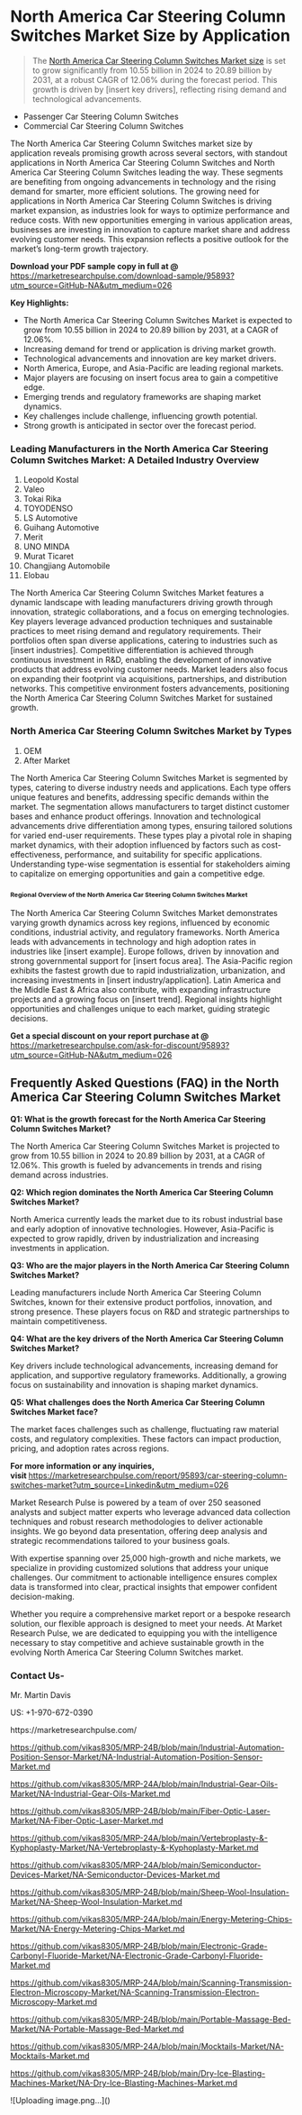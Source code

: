 
<h1>North America Car Steering Column Switches Market&nbsp;Size by Application</h1><blockquote><p>The <a href="https://marketresearchpulse.com/download-sample/95893?utm_source=GitHub-NA&amp;utm_medium=026">North America Car Steering Column Switches Market size</a> is set to grow significantly from 10.55 billion in 2024 to 20.89 billion by 2031, at a robust CAGR of 12.06% during the forecast period. This growth is driven by [insert key drivers], reflecting rising demand and technological advancements.</p></blockquote><ul><li>Passenger Car Steering Column Switches<li> Commercial Car Steering Column Switches</li></ul><p>The North America Car Steering Column Switches market size by application reveals promising growth across several sectors, with standout applications in North America Car Steering Column Switches and North America Car Steering Column Switches leading the way. These segments are benefiting from ongoing advancements in technology and the rising demand for smarter, more efficient solutions. The growing need for applications in North America Car Steering Column Switches is driving market expansion, as industries look for ways to optimize performance and reduce costs. With new opportunities emerging in various application areas, businesses are investing in innovation to capture market share and address evolving customer needs. This expansion reflects a positive outlook for the market’s long-term growth trajectory.</p><p><strong>Download your PDF sample copy in full at @ </strong><a href="https://marketresearchpulse.com/download-sample/95893?utm_source=GitHub-NA&amp;utm_medium=026">https://marketresearchpulse.com/download-sample/95893?utm_source=GitHub-NA&amp;utm_medium=026</a></p><p><strong>Key Highlights: </strong></p><ul><li>The North America Car Steering Column Switches Market is expected to grow from 10.55 billion in 2024 to 20.89 billion by 2031, at a CAGR of 12.06%.</li><li>Increasing demand for trend or application is driving market growth.</li><li>Technological advancements and innovation are key market drivers.</li><li>North America, Europe, and Asia-Pacific are leading regional markets.</li><li>Major players are focusing on insert focus area to gain a competitive edge.</li><li>Emerging trends and regulatory frameworks are shaping market dynamics.</li><li>Key challenges include challenge, influencing growth potential.</li><li>Strong growth is anticipated in sector over the forecast period.</li></ul><h3>Leading Manufacturers in the North America Car Steering Column Switches Market: A Detailed Industry Overview</h3><ol><li>Leopold Kostal</li><li>Valeo</li><li>Tokai Rika</li><li>TOYODENSO</li><li>LS Automotive</li><li>Guihang Automotive</li><li>Merit</li><li>UNO MINDA</li><li>Murat Ticaret</li><li>Changjiang Automobile</li><li>Elobau</li></ol><div class="flex max-w-full flex-col flex-grow"><div class="min-h-8 text-message flex w-full flex-col items-end gap-2 whitespace-normal break-words [.text-message+&amp;]:mt-5" dir="auto" data-message-author-role="assistant" data-message-id="fd8432e4-4910-450d-b182-61b7bfb0a01f" data-message-model-slug="gpt-4o"><div class="flex w-full flex-col gap-1 empty:hidden first:pt-[3px]"><div class="markdown prose w-full break-words dark:prose-invert light"><p>The North America Car Steering Column Switches Market features a dynamic landscape with leading manufacturers driving growth through innovation, strategic collaborations, and a focus on emerging technologies. Key players leverage advanced production techniques and sustainable practices to meet rising demand and regulatory requirements. Their portfolios often span diverse applications, catering to industries such as [insert industries]. Competitive differentiation is achieved through continuous investment in R&amp;D, enabling the development of innovative products that address evolving customer needs. Market leaders also focus on expanding their footprint via acquisitions, partnerships, and distribution networks. This competitive environment fosters advancements, positioning the North America Car Steering Column Switches Market for sustained growth.</p></div></div></div></div><h3>North America Car Steering Column Switches Market by Types</h3><ol><li>OEM<li> After Market</li></ol><div class="flex max-w-full flex-col flex-grow"><div class="min-h-8 text-message flex w-full flex-col items-end gap-2 whitespace-normal break-words [.text-message+&amp;]:mt-5" dir="auto" data-message-author-role="assistant" data-message-id="084470be-0bb7-4664-bddf-5156b4f41249" data-message-model-slug="gpt-4o-mini"><div class="flex w-full flex-col gap-1 empty:hidden first:pt-[3px]"><div class="markdown prose w-full break-words dark:prose-invert light"><p>The North America Car Steering Column Switches Market is segmented by types, catering to diverse industry needs and applications. Each type offers unique features and benefits, addressing specific demands within the market. The segmentation allows manufacturers to target distinct customer bases and enhance product offerings. Innovation and technological advancements drive differentiation among types, ensuring tailored solutions for varied end-user requirements. These types play a pivotal role in shaping market dynamics, with their adoption influenced by factors such as cost-effectiveness, performance, and suitability for specific applications. Understanding type-wise segmentation is essential for stakeholders aiming to capitalize on emerging opportunities and gain a competitive edge.</p></div></div></div></div><h3><span style="font-size: 11px;">Regional Overview of the North America Car Steering Column Switches Market</span></h3><div class="flex max-w-full flex-col flex-grow"><div class="min-h-8 text-message flex w-full flex-col items-end gap-2 whitespace-normal break-words [.text-message+&amp;]:mt-5" dir="auto" data-message-author-role="assistant" data-message-id="e9038762-ce64-4e30-91c9-9bd413514231" data-message-model-slug="gpt-4o-mini"><div class="flex w-full flex-col gap-1 empty:hidden first:pt-[3px]"><div class="markdown prose w-full break-words dark:prose-invert light"><p>The North America Car Steering Column Switches Market demonstrates varying growth dynamics across key regions, influenced by economic conditions, industrial activity, and regulatory frameworks. North America leads with advancements in technology and high adoption rates in industries like [insert example]. Europe follows, driven by innovation and strong governmental support for [insert focus area]. The Asia-Pacific region exhibits the fastest growth due to rapid industrialization, urbanization, and increasing investments in [insert industry/application]. Latin America and the Middle East &amp; Africa also contribute, with expanding infrastructure projects and a growing focus on [insert trend]. Regional insights highlight opportunities and challenges unique to each market, guiding strategic decisions.</p></div></div></div></div><p><strong>Get a special discount on your report purchase at @ </strong><a href="https://marketresearchpulse.com/ask-for-discount/95893?utm_source=GitHub-NA&amp;utm_medium=026">https://marketresearchpulse.com/ask-for-discount/95893?utm_source=GitHub-NA&amp;utm_medium=026</a></p><h2>Frequently Asked Questions (FAQ) in the North America Car Steering Column Switches Market</h2><p><strong>Q1: What is the growth forecast for the North America Car Steering Column Switches Market?</strong></p><p>The North America Car Steering Column Switches Market is projected to grow from 10.55 billion in 2024 to 20.89 billion by 2031, at a CAGR of 12.06%. This growth is fueled by advancements in trends and rising demand across industries.</p><p><strong>Q2: Which region dominates the North America Car Steering Column Switches Market?</strong></p><p>North America currently leads the market due to its robust industrial base and early adoption of innovative technologies. However, Asia-Pacific is expected to grow rapidly, driven by industrialization and increasing investments in application.</p><p><strong>Q3: Who are the major players in the North America Car Steering Column Switches Market?</strong></p><p>Leading manufacturers include North America Car Steering Column Switches, known for their extensive product portfolios, innovation, and strong presence. These players focus on R&amp;D and strategic partnerships to maintain competitiveness.</p><p><strong>Q4: What are the key drivers of the North America Car Steering Column Switches Market?</strong></p><p>Key drivers include technological advancements, increasing demand for application, and supportive regulatory frameworks. Additionally, a growing focus on sustainability and innovation is shaping market dynamics.</p><p><strong>Q5: What challenges does the North America Car Steering Column Switches Market face?</strong></p><p>The market faces challenges such as challenge, fluctuating raw material costs, and regulatory complexities. These factors can impact production, pricing, and adoption rates across regions.</p><p><strong>For more information or any inquiries, visit&nbsp;</strong><a href="https://marketresearchpulse.com/report/95893/car-steering-column-switches-market?utm_source=Linkedin&utm_medium=026">https://marketresearchpulse.com/report/95893/car-steering-column-switches-market?utm_source=Linkedin&utm_medium=026</a></p><p>Market Research Pulse is powered by a team of over 250 seasoned analysts and subject matter experts who leverage advanced data collection techniques and robust research methodologies to deliver actionable insights. We go beyond data presentation, offering deep analysis and strategic recommendations tailored to your business goals.</p><p>With expertise spanning over 25,000 high-growth and niche markets, we specialize in providing customized solutions that address your unique challenges. Our commitment to actionable intelligence ensures complex data is transformed into clear, practical insights that empower confident decision-making.</p><p>Whether you require a comprehensive market report or a bespoke research solution, our flexible approach is designed to meet your needs. At Market Research Pulse, we are dedicated to equipping you with the intelligence necessary to stay competitive and achieve sustainable growth in the evolving North America Car Steering Column Switches market.</p><h3><strong>Contact Us-</strong></h3><p>Mr. Martin Davis</p><p>US: +1-970-672-0390</p><p>https://marketresearchpulse.com/</p><p><a href="https://github.com/vikas8305/MRP-24B/blob/main/Industrial-Automation-Position-Sensor-Market/NA-Industrial-Automation-Position-Sensor-Market.md">https://github.com/vikas8305/MRP-24B/blob/main/Industrial-Automation-Position-Sensor-Market/NA-Industrial-Automation-Position-Sensor-Market.md</a></p><p><a href="https://github.com/vikas8305/MRP-24A/blob/main/Industrial-Gear-Oils-Market/NA-Industrial-Gear-Oils-Market.md">https://github.com/vikas8305/MRP-24A/blob/main/Industrial-Gear-Oils-Market/NA-Industrial-Gear-Oils-Market.md</a></p><p><a href="https://github.com/vikas8305/MRP-24B/blob/main/Fiber-Optic-Laser-Market/NA-Fiber-Optic-Laser-Market.md">https://github.com/vikas8305/MRP-24B/blob/main/Fiber-Optic-Laser-Market/NA-Fiber-Optic-Laser-Market.md</a></p><p><a href="https://github.com/vikas8305/MRP-24A/blob/main/Vertebroplasty-&-Kyphoplasty-Market/NA-Vertebroplasty-&-Kyphoplasty-Market.md">https://github.com/vikas8305/MRP-24A/blob/main/Vertebroplasty-&-Kyphoplasty-Market/NA-Vertebroplasty-&-Kyphoplasty-Market.md</a></p><p><a href="https://github.com/vikas8305/MRP-24A/blob/main/Semiconductor-Devices-Market/NA-Semiconductor-Devices-Market.md">https://github.com/vikas8305/MRP-24A/blob/main/Semiconductor-Devices-Market/NA-Semiconductor-Devices-Market.md</a></p><p><a href="https://github.com/vikas8305/MRP-24B/blob/main/Sheep-Wool-Insulation-Market/NA-Sheep-Wool-Insulation-Market.md">https://github.com/vikas8305/MRP-24B/blob/main/Sheep-Wool-Insulation-Market/NA-Sheep-Wool-Insulation-Market.md</a></p><p><a href="https://github.com/vikas8305/MRP-24A/blob/main/Energy-Metering-Chips-Market/NA-Energy-Metering-Chips-Market.md">https://github.com/vikas8305/MRP-24A/blob/main/Energy-Metering-Chips-Market/NA-Energy-Metering-Chips-Market.md</a></p><p><a href="https://github.com/vikas8305/MRP-24B/blob/main/Electronic-Grade-Carbonyl-Fluoride-Market/NA-Electronic-Grade-Carbonyl-Fluoride-Market.md">https://github.com/vikas8305/MRP-24B/blob/main/Electronic-Grade-Carbonyl-Fluoride-Market/NA-Electronic-Grade-Carbonyl-Fluoride-Market.md</a></p><p><a href="https://github.com/vikas8305/MRP-24A/blob/main/Scanning-Transmission-Electron-Microscopy-Market/NA-Scanning-Transmission-Electron-Microscopy-Market.md">https://github.com/vikas8305/MRP-24A/blob/main/Scanning-Transmission-Electron-Microscopy-Market/NA-Scanning-Transmission-Electron-Microscopy-Market.md</a></p><p><a href="https://github.com/vikas8305/MRP-24B/blob/main/Portable-Massage-Bed-Market/NA-Portable-Massage-Bed-Market.md">https://github.com/vikas8305/MRP-24B/blob/main/Portable-Massage-Bed-Market/NA-Portable-Massage-Bed-Market.md</a></p><p><a href="https://github.com/vikas8305/MRP-24A/blob/main/Mocktails-Market/NA-Mocktails-Market.md">https://github.com/vikas8305/MRP-24A/blob/main/Mocktails-Market/NA-Mocktails-Market.md</a></p><p><a href="https://github.com/vikas8305/MRP-24B/blob/main/Dry-Ice-Blasting-Machines-Market/NA-Dry-Ice-Blasting-Machines-Market.md">https://github.com/vikas8305/MRP-24B/blob/main/Dry-Ice-Blasting-Machines-Market/NA-Dry-Ice-Blasting-Machines-Market.md</a></p>
![Uploading image.png…]()
